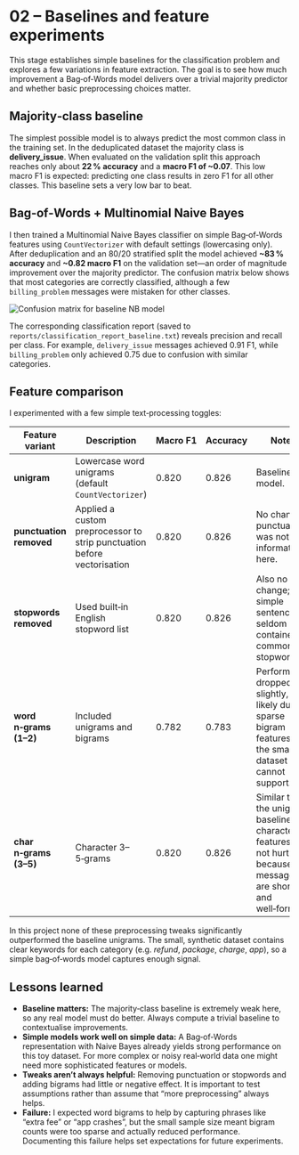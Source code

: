 # 02 – Baselines and feature experiments

This stage establishes simple baselines for the classification problem and explores a few variations in feature extraction.  The goal is to see how much improvement a Bag‑of‑Words model delivers over a trivial majority predictor and whether basic preprocessing choices matter.

## Majority‑class baseline

The simplest possible model is to always predict the most common class in the training set.  In the deduplicated dataset the majority class is **delivery_issue**.  When evaluated on the validation split this approach reaches only about **22 % accuracy** and a **macro F1 of ~0.07**.  This low macro F1 is expected: predicting one class results in zero F1 for all other classes.  This baseline sets a very low bar to beat.

## Bag‑of‑Words + Multinomial Naive Bayes

I then trained a Multinomial Naive Bayes classifier on simple Bag‑of‑Words features using `CountVectorizer` with default settings (lowercasing only).  After deduplication and an 80/20 stratified split the model achieved **~83 % accuracy** and **~0.82 macro F1** on the validation set—an order of magnitude improvement over the majority predictor.  The confusion matrix below shows that most categories are correctly classified, although a few `billing_problem` messages were mistaken for other classes.

![Confusion matrix for baseline NB model]({{file:file-M6D4UepvbABrB9YR91TYcL}})

The corresponding classification report (saved to `reports/classification_report_baseline.txt`) reveals precision and recall per class.  For example, `delivery_issue` messages achieved 0.91 F1, while `billing_problem` only achieved 0.75 due to confusion with similar categories.

## Feature comparison

I experimented with a few simple text‑processing toggles:

| Feature variant | Description | Macro F1 | Accuracy | Notes |
|---|---|---|---|---|
| **unigram** | Lowercase word unigrams (default `CountVectorizer`) | 0.820 | 0.826 | Baseline model. |
| **punctuation removed** | Applied a custom preprocessor to strip punctuation before vectorisation | 0.820 | 0.826 | No change – punctuation was not informative here. |
| **stopwords removed** | Used built‑in English stopword list | 0.820 | 0.826 | Also no change; the simple sentences seldom contained common stopwords. |
| **word n‑grams (1–2)** | Included unigrams and bigrams | 0.782 | 0.783 | Performance dropped slightly, likely due to sparse bigram features that the small dataset cannot support. |
| **char n‑grams (3–5)** | Character 3–5‑grams | 0.820 | 0.826 | Similar to the unigram baseline; character features did not hurt because messages are short and well‑formed. |

In this project none of these preprocessing tweaks significantly outperformed the baseline unigrams.  The small, synthetic dataset contains clear keywords for each category (e.g. *refund*, *package*, *charge*, *app*), so a simple bag‑of‑words model captures enough signal.

## Lessons learned

* **Baseline matters:** The majority‑class baseline is extremely weak here, so any real model must do better.  Always compute a trivial baseline to contextualise improvements.
* **Simple models work well on simple data:** A Bag‑of‑Words representation with Naive Bayes already yields strong performance on this toy dataset.  For more complex or noisy real‑world data one might need more sophisticated features or models.
* **Tweaks aren’t always helpful:** Removing punctuation or stopwords and adding bigrams had little or negative effect.  It is important to test assumptions rather than assume that “more preprocessing” always helps.
* **Failure:** I expected word bigrams to help by capturing phrases like “extra fee” or “app crashes”, but the small sample size meant bigram counts were too sparse and actually reduced performance.  Documenting this failure helps set expectations for future experiments.
